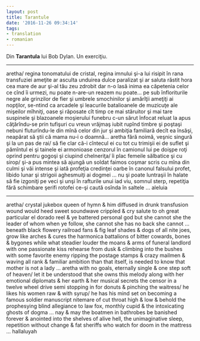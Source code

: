 ```yaml
---
layout: post
title: Tarantule
date: '2016-11-26 09:34:14'
tags:
- translation
- romanian
---
```


Din **Tarantula** lui Bob Dylan. 
Un exerciţiu. 

---

aretha/ regina tonomatului de cristal, regina imnului şi-a lui risipit în rana transfuziei ameţite ar asculta unduirea dulce paralizat şi ar saluta răstit hora cea mare de aur şi-al tău zeu zdrobit dar n-o lasă inima ea căpetenia celor ce cînd îi urmezi, nu poate n-are-un reazem nu poate… pe sub înfloriturile negre ale grinzilor de fier şi umbrele smochinilor şi amărîţii ameţiţi ai nopţilor, se-ntind ca arcadele şi leacurile batalioanele de muzicuţe ale mişeilor mîhniţi, oase şi răposate cît timp ce mai stăruitor şi mai tare suspinele şi blazoanele moşierului funebru c-un sărut înfocat reluat la apus căţărîndu-se prin tufişuri cu vreun vrăjmaş iubit rupînd timbre şi poştaşi nebuni fluturîndu-le din mînă celor din jur şi ambiţia familiară decît ea însăşi, neapărat să ştii că mama nu-i o doamnă… aretha fără noimă, veşnic singură şi la un pas de rai/ să fie clar că-i cîntecul ei cu tot cu trimişii ei de suflet şi pămîntul ei şi tainele ei armonioase
cenzorul în camionul lui pe doişpe roţi
oprind pentru gogoşi şi ciupind
chelneriţa/ îi plac femeile sălbatice şi cu
sirop/ şi-a pus mintea să ajungă
un soldat faimos
coşmar scris cu mîna din culmi şi văi intense şi iată profeţia credinţei oarbe în canonul falsului profet, libido lunar şi strigoii aghesmuiţi ai dogmei … nu şi poate luntraşii în halate să fie izgoniţi pe veci şi unşi în rafturile unui iad viu, somnul sterp, repetiţia fără schimbare şerifi rotofei ce-şi caută osînda în saltele … aleluia

---
aretha/ crystal jukebox queen of hymn & him diffused in drunk transfusion wound would heed sweet soundwave crippled & cry salute to oh great particular el dorado reel & ye battered personal god but she cannot she the leader of whom when ye follow, she cannot she has no back she cannot … beneath black flowery railroad fans & fig leaf shades & dogs of all nite joes, grow like arches & cures the harmonica battalions of bitter cowards, bones & bygones while what steadier louder the moans & arms of funeral landlord with one passionate kiss rehearse from dusk & climbing into the bushes with some favorite enemy ripping the postage stamps & crazy mailmen & waving all rank & familiar ambition than that itself, is needed to know that mother is not a lady … aretha with no goals, eternally single & one step soft of heaven/ let it be understood that she owns this melody along with her emotional diplomats & her earth & her musical secrets
the censor in a twelve wheel drive semi
stopping in for donuts & pinching the
waitress/ he likes his women raw & with
syrup/ he has his mind set on becoming
a famous soldier
manuscript nitemare of cut throat high & low & behold the prophesying blind allegiance to law fox, monthly cupid & the intoxicating ghosts of dogma … nay & may the boatmen in bathrobes be banished forever & anointed into the shelves of alive hell, the unimaginative sleep, repetition without change & fat sheriffs who watch for doom in the mattress … hallaluyah